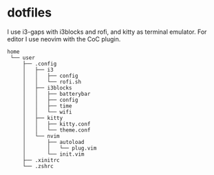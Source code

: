 # dotfiles

I use i3-gaps with i3blocks and rofi, and kitty as terminal emulator.
For editor I use neovim with the CoC plugin.

```
home
 └── user
     ├── .config
     │   ├── i3
     │   │   ├── config
     │   │   └── rofi.sh
     │   ├── i3blocks
     │   │   ├── batterybar
     │   │   ├── config
     │   │   ├── time
     │   │   └── wifi
     │   ├── kitty
     │   │   ├── kitty.conf
     │   │   └── theme.conf
     │   └── nvim
     │       ├── autoload
     │       │   └── plug.vim
     │       └── init.vim
     ├── .xinitrc
     └── .zshrc
```

